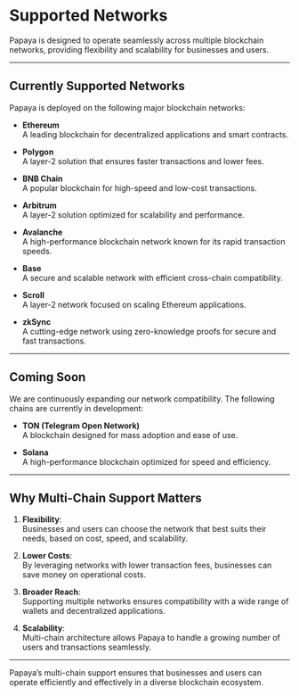 
# **Supported Networks**

Papaya is designed to operate seamlessly across multiple blockchain networks, providing flexibility and scalability for businesses and users.

---

## **Currently Supported Networks**

Papaya is deployed on the following major blockchain networks:

- **Ethereum**  
  A leading blockchain for decentralized applications and smart contracts.

- **Polygon**  
  A layer-2 solution that ensures faster transactions and lower fees.

- **BNB Chain**  
  A popular blockchain for high-speed and low-cost transactions.

- **Arbitrum**  
  A layer-2 solution optimized for scalability and performance.

- **Avalanche**  
  A high-performance blockchain network known for its rapid transaction speeds.

- **Base**  
  A secure and scalable network with efficient cross-chain compatibility.

- **Scroll**  
  A layer-2 network focused on scaling Ethereum applications.

- **zkSync**  
  A cutting-edge network using zero-knowledge proofs for secure and fast transactions.

---

## **Coming Soon**

We are continuously expanding our network compatibility. The following chains are currently in development:

- **TON (Telegram Open Network)**  
  A blockchain designed for mass adoption and ease of use.

- **Solana**  
  A high-performance blockchain optimized for speed and efficiency.

---

## **Why Multi-Chain Support Matters**

1. **Flexibility**:  
   Businesses and users can choose the network that best suits their needs, based on cost, speed, and scalability.

2. **Lower Costs**:  
   By leveraging networks with lower transaction fees, businesses can save money on operational costs.

3. **Broader Reach**:  
   Supporting multiple networks ensures compatibility with a wide range of wallets and decentralized applications.

4. **Scalability**:  
   Multi-chain architecture allows Papaya to handle a growing number of users and transactions seamlessly.

---

Papaya’s multi-chain support ensures that businesses and users can operate efficiently and effectively in a diverse blockchain ecosystem.
